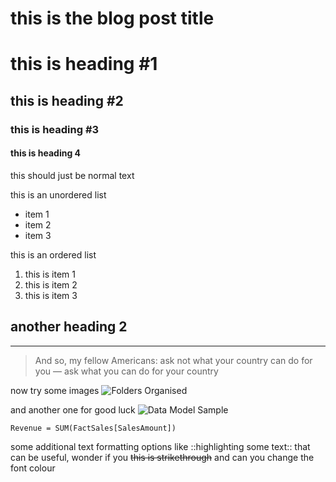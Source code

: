 # this is the blog post title

# this is heading #1
## this is heading #2
### this is heading #3
#### this is heading 4

this should just be normal text

this is an unordered list
- item 1
- item 2
- item 3

this is an ordered list
1. this is item 1
2. this is item 2
3. this is item 3

## another heading 2 
---

> And so, my fellow Americans: ask not what your country can do for you — ask what you can do for your country

<!-- what is the difference between a quote a comment I wonder, this is actually a comment so it will be interesting to see how it comes out -->

now try some images 
![Folders Organised](https://photos.google.com/share/AF1QipM83TRKIe6I0ZjeT11bqwjwaTQV4zbikVCtdetoXqCqWLh6aprfV76yXDXVqg34HA/photo/AF1QipPRZCDY9x0D1JlPJOcEG-hFYmpmBFdZTOxMthU1?key=UFZIanhEMFY3YnhVeHlyQXdNZTNVMjNBaVRhSER3)

and another one for good luck
![Data Model Sample](https://photos.google.com/share/AF1QipM83TRKIe6I0ZjeT11bqwjwaTQV4zbikVCtdetoXqCqWLh6aprfV76yXDXVqg34HA/photo/AF1QipP6gTjiocxC0Xm1gPCmvrwGvP1-6i6oEqkumq1R?key=UFZIanhEMFY3YnhVeHlyQXdNZTNVMjNBaVRhSER3)

```
Revenue = SUM(FactSales[SalesAmount])
```
some additional text formatting options like ::highlighting some text:: that can be useful, wonder if you ~~this is strikethrough~~ and can you change the font colour
